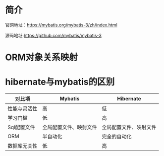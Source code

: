 # 简介

官网地址：https://mybatis.org/mybatis-3/zh/index.html

源码地址:https://github.com/mybatis/mybatis-3



# ORM对象关系映射



# hibernate与mybatis的区别

| 对比项       | Mybatis                | Hibernate              |
| ------------ | ---------------------- | ---------------------- |
| 性能与灵活性 | 高                     | 低                     |
| 学习门槛     | 低                     | 高                     |
| Sql配置文件  | 全局配置文件、映射文件 | 全局配置文件、映射文件 |
| ORM          | 半自动化               | 完全的自动化           |
| 数据库无关性 | 低                     | 高                     |



